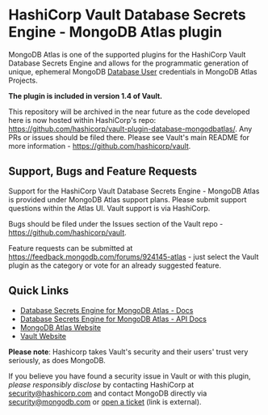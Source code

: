 # HashiCorp Vault Database Secrets Engine - MongoDB Atlas plugin

MongoDB Atlas is one of the supported plugins for the HashiCorp Vault Database Secrets Engine and allows for the programmatic generation of unique, ephemeral MongoDB [Database User](https://docs.atlas.mongodb.com/reference/api/database-users/) credentials in MongoDB Atlas Projects.

**The plugin is included in version 1.4 of Vault.**

This repository will be archived in the near future as the code developed here is now hosted within HashiCorp's repo: https://github.com/hashicorp/vault-plugin-database-mongodbatlas/.  Any PRs or issues should be filed there.  Please see Vault's main README for more information - https://github.com/hashicorp/vault.

## Support, Bugs and Feature Requests
Support for the HashiCorp Vault Database Secrets Engine - MongoDB Atlas is provided under MongoDB Atlas support plans. Please submit support questions within the Atlas UI.  Vault support is via HashiCorp.

Bugs should be filed under the Issues section of the Vault repo - https://github.com/hashicorp/vault.

Feature requests can be submitted at https://feedback.mongodb.com/forums/924145-atlas - just select the Vault plugin as the category or vote for an already suggested feature.

## Quick Links
- [Database Secrets Engine for MongoDB Atlas - Docs](https://www.vaultproject.io/docs/secrets/databases/mongodbatlas) 
- [Database Secrets Engine for MongoDB Atlas - API Docs](https://www.vaultproject.io/api-docs/secret/databases/mongodbatlas/) 
- [MongoDB Atlas Website](https://www.mongodb.com/cloud/atlas)
- [Vault Website](https://www.vaultproject.io)

**Please note**: Hashicorp takes Vault's security and their users' trust very seriously, as does MongoDB.

If you believe you have found a security issue in Vault or with this plugin, _please responsibly disclose_ by
contacting HashiCorp at [security@hashicorp.com](mailto:security@hashicorp.com) and contact MongoDB
directly via [security@mongodb.com](mailto:security@mongodb.com) or
[open a ticket](https://jira.mongodb.org/plugins/servlet/samlsso?redirectTo=%2Fbrowse%2FSECURITY) (link is external).
